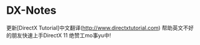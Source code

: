 # DX-Notes
更新[DirectX Tutorial]中文翻译(http://www.directxtutorial.com)
帮助英文不好的朋友快速上手DirectX 11
绝赞工mo事yu中!
